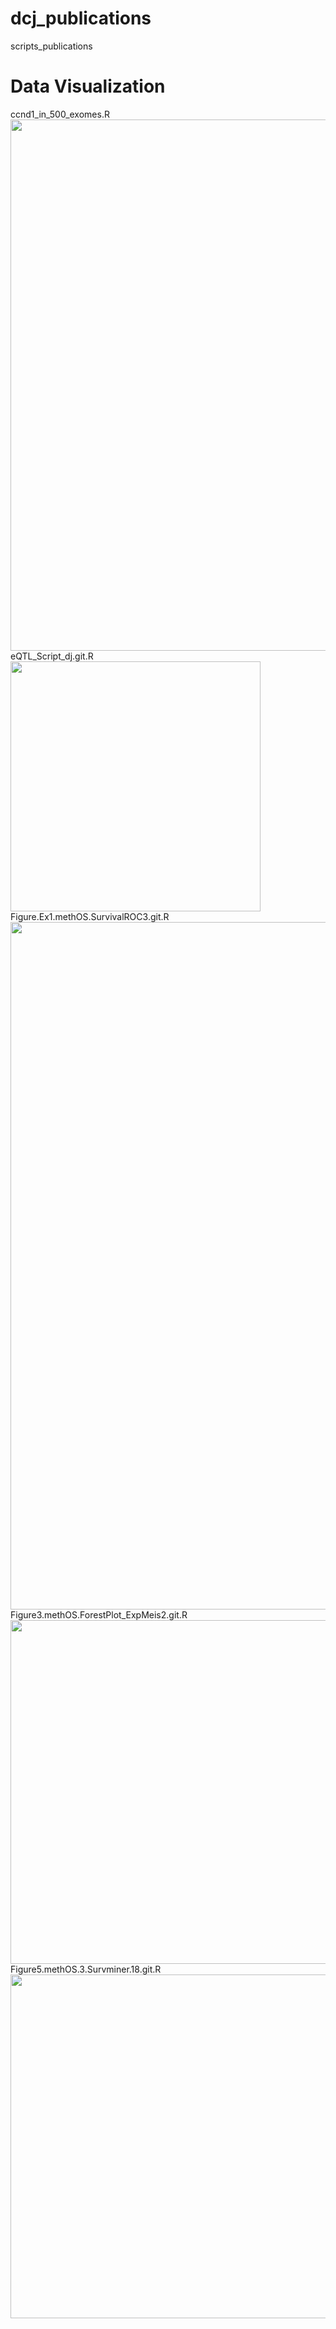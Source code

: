 # dcj_publications
scripts_publications
# Data Visualization
ccnd1_in_500_exomes.R  
<img src=/figure1.svg width="850">  
eQTL_Script_dj.git.R  
<img src=/figure2.svg width="400">  
Figure.Ex1.methOS.SurvivalROC3.git.R 
<img src=/figure3.svg width="1100">  
Figure3.methOS.ForestPlot_ExpMeis2.git.R
<img src=/figure4.svg width="550">
Figure5.methOS.3.Survminer.18.git.R
<img src=/figure4.svg width="550">